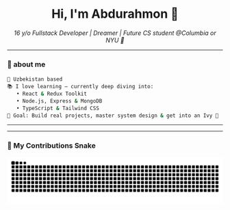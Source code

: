 <h1 align="center">Hi, I'm Abdurahmon 🦋</h1>
<p align="center">
  <i>16 y/o Fullstack Developer | Dreamer | Future CS student @Columbia or NYU 💭</i>
</p>

---

### 🌿 about me

```bash
📍 Uzbekistan based
📚 I love learning — currently deep diving into:
   • React & Redux Toolkit
   • Node.js, Express & MongoDB
   • TypeScript & Tailwind CSS
🎯 Goal: Build real projects, master system design & get into an Ivy 🌱
```

---

---

### 🐍 My Contributions Snake

![snake gif](https://github.com/abdurahmonSt/abdurahmonST/blob/output/github-contribution-grid-snake.svg)
